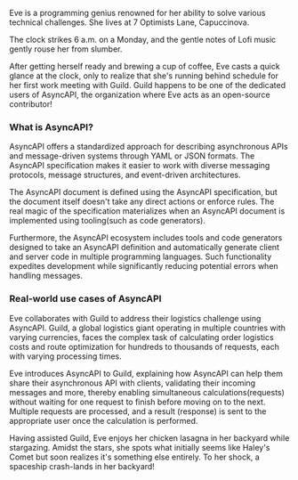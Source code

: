 Eve is a programming genius renowned for her ability to solve various technical challenges. She lives at 7 Optimists Lane, Capuccinova.

The clock strikes 6 a.m. on a Monday, and the gentle notes of Lofi music gently rouse her from slumber.

After getting herself ready and brewing a cup of coffee, Eve casts a quick glance at the clock, only to realize that she's running behind schedule for her first work meeting with Guild. Guild happens to be one of the dedicated users of AsyncAPI, the organization where Eve acts as an open-source contributor!

### What is AsyncAPI?
AsyncAPI offers a standardized approach for describing asynchronous APIs and message-driven systems through YAML or JSON formats. The AsyncAPI specification makes it easier to work with diverse messaging protocols, message structures, and event-driven architectures.

The AsyncAPI document is defined using the AsyncAPI specification, but the document itself doesn't take any direct actions or enforce rules. The real magic of the specification materializes when an AsyncAPI document is implemented using tooling(such as code generators).

Furthermore, the AsyncAPI ecosystem includes tools and code generators designed to take an AsyncAPI definition and automatically generate client and server code in multiple programming languages. Such functionality expedites development while significantly reducing potential errors when handling messages.

### Real-world use cases of AsyncAPI
Eve collaborates with Guild to address their logistics challenge using AsyncAPI. Guild, a global logistics giant operating in multiple countries with varying currencies, faces the complex task of calculating order logistics costs and route optimization for hundreds to thousands of requests, each with varying processing times.

Eve introduces AsyncAPI to Guild, explaining how AsyncAPI can help them share their asynchronous API with clients, validating their incoming messages and more, thereby enabling simultaneous calculations(requests) without waiting for one request to finish before moving on to the next. Multiple requests are processed, and a result (response) is sent to the appropriate user once the calculation is performed.

Having assisted Guild, Eve enjoys her chicken lasagna in her backyard while stargazing. Amidst the stars, she spots what initially seems like Haley's Comet but soon realizes it's something else entirely. To her shock, a spaceship crash-lands in her backyard!